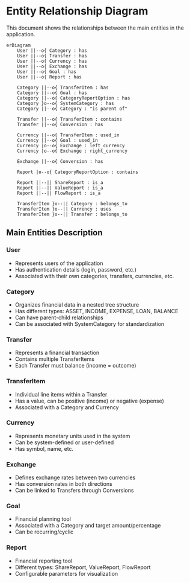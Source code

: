 # Entity Relationship Diagram

This document shows the relationships between the main entities in the application.

```mermaid
erDiagram
    User ||--o{ Category : has
    User ||--o{ Transfer : has
    User ||--o{ Currency : has
    User ||--o{ Exchange : has
    User ||--o{ Goal : has
    User ||--o{ Report : has
    
    Category ||--o{ TransferItem : has
    Category ||--o{ Goal : has
    Category ||--o{ CategoryReportOption : has
    Category }o--o{ SystemCategory : has
    Category ||--o{ Category : "is parent of"
    
    Transfer ||--o{ TransferItem : contains
    Transfer ||--o{ Conversion : has
    
    Currency ||--o{ TransferItem : used_in
    Currency ||--o{ Goal : used_in
    Currency |o--o{ Exchange : left_currency
    Currency |o--o{ Exchange : right_currency
    
    Exchange ||--o{ Conversion : has
    
    Report |o--o{ CategoryReportOption : contains
    
    Report ||--|| ShareReport : is_a
    Report ||--|| ValueReport : is_a
    Report ||--|| FlowReport : is_a
    
    TransferItem }o--|| Category : belongs_to
    TransferItem }o--|| Currency : uses
    TransferItem }o--|| Transfer : belongs_to
```

## Main Entities Description

### User
- Represents users of the application
- Has authentication details (login, password, etc.)
- Associated with their own categories, transfers, currencies, etc.

### Category
- Organizes financial data in a nested tree structure
- Has different types: ASSET, INCOME, EXPENSE, LOAN, BALANCE
- Can have parent-child relationships
- Can be associated with SystemCategory for standardization

### Transfer
- Represents a financial transaction
- Contains multiple TransferItems
- Each Transfer must balance (income = outcome)

### TransferItem
- Individual line items within a Transfer
- Has a value, can be positive (income) or negative (expense)
- Associated with a Category and Currency

### Currency
- Represents monetary units used in the system
- Can be system-defined or user-defined
- Has symbol, name, etc.

### Exchange
- Defines exchange rates between two currencies
- Has conversion rates in both directions
- Can be linked to Transfers through Conversions

### Goal
- Financial planning tool
- Associated with a Category and target amount/percentage
- Can be recurring/cyclic

### Report
- Financial reporting tool
- Different types: ShareReport, ValueReport, FlowReport
- Configurable parameters for visualization